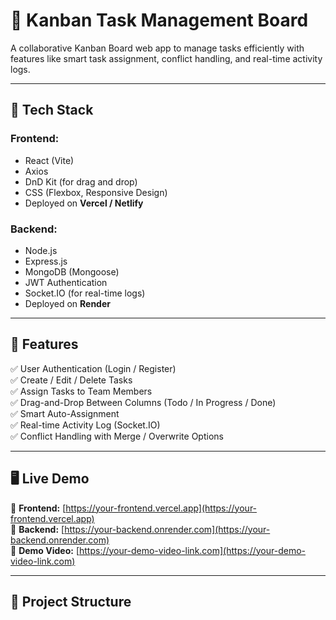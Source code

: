 # 🚀 Kanban Task Management Board

A collaborative Kanban Board web app to manage tasks efficiently with features like smart task assignment, conflict handling, and real-time activity logs.

---

## 🔧 Tech Stack

### Frontend:
- React (Vite)
- Axios
- DnD Kit (for drag and drop)
- CSS (Flexbox, Responsive Design)
- Deployed on **Vercel / Netlify**

### Backend:
- Node.js
- Express.js
- MongoDB (Mongoose)
- JWT Authentication
- Socket.IO (for real-time logs)
- Deployed on **Render**

---

## 🌟 Features

✅ User Authentication (Login / Register)  
✅ Create / Edit / Delete Tasks  
✅ Assign Tasks to Team Members  
✅ Drag-and-Drop Between Columns (Todo / In Progress / Done)  
✅ Smart Auto-Assignment  
✅ Real-time Activity Log (Socket.IO)  
✅ Conflict Handling with Merge / Overwrite Options  

---

## 🖥️ Live Demo

🔗 **Frontend:** [https://your-frontend.vercel.app](https://your-frontend.vercel.app)  
🔗 **Backend:** [https://your-backend.onrender.com](https://your-backend.onrender.com)  
🎥 **Demo Video:** [https://your-demo-video-link.com](https://your-demo-video-link.com)

---

## 📂 Project Structure
